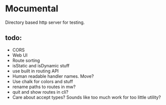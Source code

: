 # Mocumental

Directory based http server for testing.


## todo:

- CORS
- Web UI
- Route sorting
- isStatic and isDynamic stuff
- use built in routing API
- Human readable handler names. Move?
- Use chalk for colors and stuff
- rename paths to routes in mw?
- quit and show routes in cli?
- Care about accept types? Sounds like too much work for too little utility?

